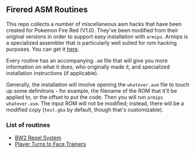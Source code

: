 ## Firered ASM Routines

This repo collects a number of miscellaneous asm hacks that have been created for Pokemon Fire Red (V1.0). They've been modified from their original versions in order to support easy installation with `armips`. Armips is a specialized assembler that is particularly well suited for rom hacking purposes. You can get it [here](https://github.com/Kingcom/armips/releases).

Every routine has an accompanying `.md` file that will give you more information on what it does, who originally made it, and specialized installation instructions (if applicable).

Generally, the installation will involve opening the `whatever.asm` file to touch up some definitions - for example, the filename of the ROM that it'll be applied to, or the offset to put the code. Then you will run `armips whatever.asm`. The input ROM will not be modified; instead, there will be a modified copy (`test.gba` by default, though that's customizable).

### List of routines

* [BW2 Repel System](./repelprompt.md)
* [Player Turns to Face Trainers](./trainerface.md)